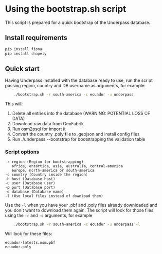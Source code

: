 # Using the bootstrap.sh script

This script is prepared for a quick bootstrap of the Underpass database.

## Install requirements

```sh
pip install fiona
pip install shapely
```

## Quick start

Having Underpass installed with the database ready to use, run the script
passing region, country and DB username as arguments, for example:

```sh
    ./bootstrap.sh -r south-america -c ecuador -u underpass
```

This will:

1. Delete all entries into the database (WARNING: POTENTIAL LOSS OF DATA)
2. Download raw data from GeoFabrik
3. Run osm2psql for import it
4. Convert the country .poly file to .geojson and install config files
5. Run ./underpass --bootstrap for bootstrapping the validation table

### Script options

```
-r region (Region for bootstrapping)
   africa, antartica, asia, australia, central-america
   europe, north-america or south-america
-c country (Country inside the region)
-h host (Database host)
-u user (Database user)
-p port (Database port)
-d database (Database name)
-l (Use local files instead of download them)
```

Use the `-l` when you have your .pbf and .poly files already downloaded and
you don't want to download them again. The script will look for those files
using the `-r` and `-c` arguments, for example

```sh
    ./bootstrap.sh -r south-america -c ecuador -u underpass -l
```

Will look for these files:

```
ecuador-latests.osm.pbf
ecuador.poly
```
